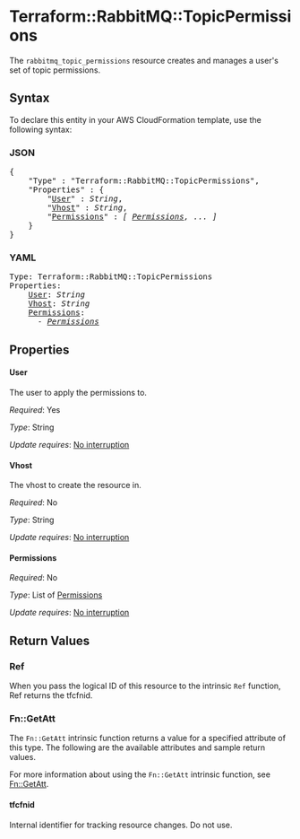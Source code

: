 # Terraform::RabbitMQ::TopicPermissions

The ``rabbitmq_topic_permissions`` resource creates and manages a user's set of
topic permissions.

## Syntax

To declare this entity in your AWS CloudFormation template, use the following syntax:

### JSON

<pre>
{
    "Type" : "Terraform::RabbitMQ::TopicPermissions",
    "Properties" : {
        "<a href="#user" title="User">User</a>" : <i>String</i>,
        "<a href="#vhost" title="Vhost">Vhost</a>" : <i>String</i>,
        "<a href="#permissions" title="Permissions">Permissions</a>" : <i>[ <a href="permissions.md">Permissions</a>, ... ]</i>
    }
}
</pre>

### YAML

<pre>
Type: Terraform::RabbitMQ::TopicPermissions
Properties:
    <a href="#user" title="User">User</a>: <i>String</i>
    <a href="#vhost" title="Vhost">Vhost</a>: <i>String</i>
    <a href="#permissions" title="Permissions">Permissions</a>: <i>
      - <a href="permissions.md">Permissions</a></i>
</pre>

## Properties

#### User

The user to apply the permissions to.

_Required_: Yes

_Type_: String

_Update requires_: [No interruption](https://docs.aws.amazon.com/AWSCloudFormation/latest/UserGuide/using-cfn-updating-stacks-update-behaviors.html#update-no-interrupt)

#### Vhost

The vhost to create the resource in.

_Required_: No

_Type_: String

_Update requires_: [No interruption](https://docs.aws.amazon.com/AWSCloudFormation/latest/UserGuide/using-cfn-updating-stacks-update-behaviors.html#update-no-interrupt)

#### Permissions

_Required_: No

_Type_: List of <a href="permissions.md">Permissions</a>

_Update requires_: [No interruption](https://docs.aws.amazon.com/AWSCloudFormation/latest/UserGuide/using-cfn-updating-stacks-update-behaviors.html#update-no-interrupt)

## Return Values

### Ref

When you pass the logical ID of this resource to the intrinsic `Ref` function, Ref returns the tfcfnid.

### Fn::GetAtt

The `Fn::GetAtt` intrinsic function returns a value for a specified attribute of this type. The following are the available attributes and sample return values.

For more information about using the `Fn::GetAtt` intrinsic function, see [Fn::GetAtt](https://docs.aws.amazon.com/AWSCloudFormation/latest/UserGuide/intrinsic-function-reference-getatt.html).

#### tfcfnid

Internal identifier for tracking resource changes. Do not use.

